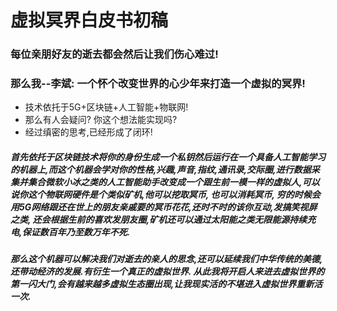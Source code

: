 # 虚拟冥界白皮书初稿

### 每位亲朋好友的逝去都会然后让我们伤心难过!
### 那么我--李斌: 一个怀个改变世界的心少年来打造一个虚拟的冥界!
- 技术依托于5G+区块链+人工智能+物联网!
- 那么有人会疑问? 你这个想法能实现吗?
- 经过缜密的思考,已经形成了闭环!

##### 首先依托于区块链技术将你的身份生成一个私钥然后运行在一个具备人工智能学习的机器上,而这个机器会学对你的性格,兴趣,声音,指纹,通讯录,交际圈,进行数据采集并集合微软小冰之类的人工智能助手改变成一个跟生前一模一样的虚拟人,可以说你这个物联网硬件是个类似矿机,他可以挖取冥币, 也可以消耗冥币, 穷的时候会用5G网络跟还在世上的朋友亲戚要的冥币花花,还时不时的该你互动,发搞笑视屏之类, 还会根据生前的喜欢发朋友圈,矿机还可以通过太阳能之类无限能源持续充电,保证数百年乃至数万年不死. 
##### 那么这个机器可以解决我们对逝去的亲人的思念,还可以延续我们中华传统的美德,还带动经济的发展.有衍生一个真正的虚拟世界.  从此我将开启人来进去虚拟世界的第一闪大门,会有越来越多虚拟生态圈出现,让我现实活的不堪进入虚拟世界重新活一次.
                                                              
